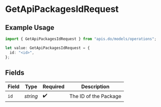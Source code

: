 # GetApiPackagesIdRequest

## Example Usage

```typescript
import { GetApiPackagesIdRequest } from "apis.do/models/operations";

let value: GetApiPackagesIdRequest = {
  id: "<id>",
};
```

## Fields

| Field                 | Type                  | Required              | Description           |
| --------------------- | --------------------- | --------------------- | --------------------- |
| `id`                  | *string*              | :heavy_check_mark:    | The ID of the Package |